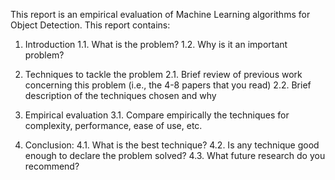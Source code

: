 This report is an empirical evaluation of Machine Learning algorithms for Object Detection. This report contains:

1. Introduction
1.1. What is the problem?
1.2. Why is it an important problem?

2. Techniques to tackle the problem
2.1. Brief review of previous work concerning this problem (i.e., the 4-8 papers that you read)
2.2. Brief description of the techniques chosen and why

3. Empirical evaluation
3.1. Compare empirically the techniques for complexity, performance, ease of use, etc.

4. Conclusion:
4.1. What is the best technique?
4.2. Is any technique good enough to declare the problem solved?
4.3. What future research do you recommend?
